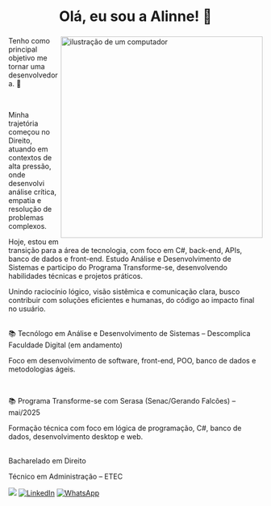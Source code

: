 

###

<h1 align="center">  Olá, eu sou a Alinne! 👋</h1>

###

<img src="https://raw.githubusercontent.com/MicaelliMedeiros/micaellimedeiros/master/image/computer-illustration.png" alt="ilustração de um computador" min-width="400px" max-width="400px" width="400px" align="right">

<p align="left"> 

Tenho como principal objetivo me tornar uma desenvolvedora. 🚀 

 <br>
</p>

<p align="left"> 
Minha trajetória começou no Direito, atuando em contextos de alta pressão, onde desenvolvi análise crítica, empatia e resolução de problemas complexos.

Hoje, estou em transição para a área de tecnologia, com foco em C#, back-end, APIs, banco de dados e front-end. Estudo Análise e Desenvolvimento de Sistemas e participo do Programa Transforme-se, desenvolvendo habilidades técnicas e projetos práticos.

Unindo raciocínio lógico, visão sistêmica e comunicação clara, busco contribuir com soluções eficientes e humanas, do código ao impacto final no usuário.
</p>
 
<p align="left">
    <br>
📚  Tecnólogo em Análise e Desenvolvimento de Sistemas – Descomplica Faculdade Digital (em andamento)

Foco em desenvolvimento de software, front-end, POO, banco de dados e metodologias ágeis.

 <br>
 
📚  Programa Transforme-se com Serasa (Senac/Gerando Falcões) – mai/2025  

Formação técnica com foco em lógica de programação, C#, banco de dados, desenvolvimento desktop e web.

 <br>
Bacharelado em Direito 

Técnico em Administração – ETEC 
</p>

<p align="left">
  <a href="https://outlook.live.com/mail/0/a-linnejs@hotmail.com/" title="E-mail">
  <img src="https://img.shields.io/badge/-Email-000?style=for-the-badge&logo=microsoft-outlook&logoColor=007BFF)](mailto:SEUEMAIL) alt="Outlook/></a>
  <a href="https://www.linkedin.com/in/alinnecostas/" title="LinkedIn">
  <img src="https://img.shields.io/badge/-Linkedin-0e76a8?style=flat-square&logo=Linkedin&logoColor=white&link=LINK-DO-SEU-LINKEDIN" alt="LinkedIn"/></a>
  <a href="https://wa.me/5511991621048" title="WhatsApp">
  <img src="https://img.shields.io/badge/-WhatsApp-25d366?style=flat-square&labelColor=25d366&logo=whatsapp&logoColor=white&link=API-DO-SEU-WHATSAPP" alt="WhatsApp"/></a>
</p>

 
